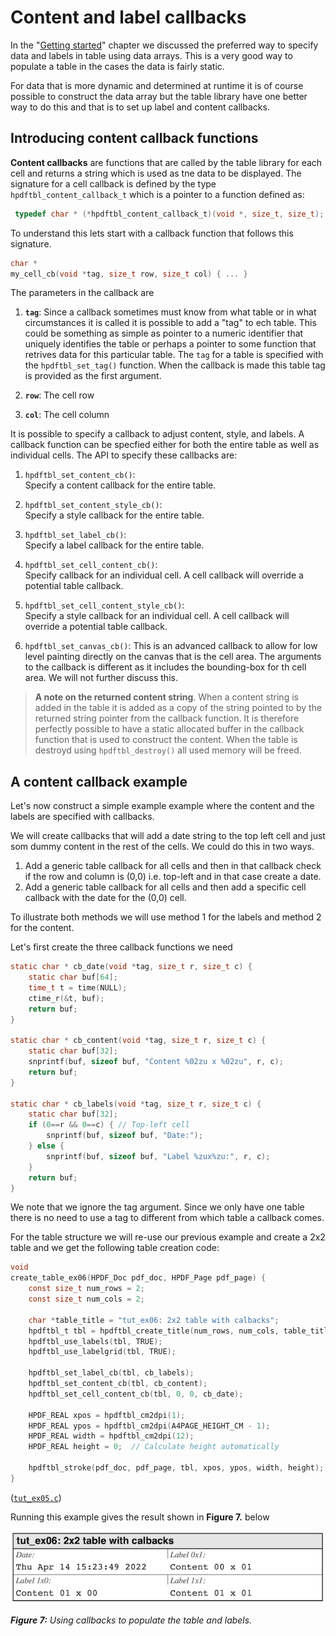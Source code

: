 # Content and label callbacks

In the "[Getting started](GettingStarted.md)" chapter we discussed the preferred way to specify data and labels in table using data arrays. This is a very good way to populate a table in the cases the data is fairly static. 

For data that is more dynamic and determined at runtime it is of course possible to construct the data array but the table library have one better way to do this and that is to set up label and content callbacks.


## Introducing content callback functions
**Content callbacks** are functions that are called by the table library for each cell and returns a string which is used as tne data to be displayed. The signature for a cell callback is defined by the type `hpdftbl_content_callback_t` which is a pointer to a function defined as:

```C
 typedef char * (*hpdftbl_content_callback_t)(void *, size_t, size_t);
```

To understand this lets start with a callback function that follows this signature.

```c
char *
my_cell_cb(void *tag, size_t row, size_t col) { ... }
```

The parameters in the callback are

1. **`tag`**: Since a callback sometimes must know from what table or in what circumstances it is called it is possible to add a "tag" to ech table. This could be something as simple as pointer to a numeric identifier that uniquely identifies the table or perhaps a pointer to some function that retrives data for this particular table. The `tag` for a table is specified with the `hpdftbl_set_tag()` function.
 When the callback is made this table tag is provided as the first argument. 


2. **`row`**: The cell row


3. **`col`**: The cell column


It is possible to specify a callback to adjust content, style, and labels. A callback function can be specfied either for both the entire table as well as individual cells. The API to specify these callbacks are:

1. `hpdftbl_set_content_cb()`:  
   Specify a content callback for the entire table.   


2. `hpdftbl_set_content_style_cb()`:  
   Specify a style callback for the entire table.   


3. `hpdftbl_set_label_cb()`:   
   Specify a label callback for the entire table.   

  
4. `hpdftbl_set_cell_content_cb()`:     
    Specify callback for an individual cell. A cell callback will override a potential table callback.  


6. `hpdftbl_set_cell_content_style_cb()`:   
    Specify a style callback for an individual cell. A cell callback will override a potential table callback.   


7. `hpdftbl_set_canvas_cb()`: 
    This is an advanced callback to allow for low level painting directly on the canvas that is the cell area. The arguments to the callback is different as it includes the bounding-box for th cell area. We will not further discuss this.

> **A note on the returned content string**. When a content string is added in the table it is added as a copy of the string pointed to by the returned string pointer from the callback function. It is therefore perfectly possible to have a static allocated buffer in the callback function that is used to construct the content. When the table is destroyd using `hpdftbl_destroy()` all used memory will be freed.


## A content callback example

Let's now construct a simple example example where the content and the labels are specified with callbacks. 

We will create callbacks that will add a date string to the top left cell and just som dummy content in the rest of the cells. We could do this in two ways. 

1. Add a generic table callback for all cells and then in that callback check if the row and column is (0,0) i.e. top-left and in that case create a date.
2. Add a generic table callback for all cells and then add a specific cell callback with the date for the (0,0) cell.

To illustrate both methods we will use method 1 for the labels and method 2 for the content.

Let's first create the three callback functions we need

```c
static char * cb_date(void *tag, size_t r, size_t c) {
    static char buf[64];
    time_t t = time(NULL);
    ctime_r(&t, buf);
    return buf;
}

static char * cb_content(void *tag, size_t r, size_t c) {
    static char buf[32];
    snprintf(buf, sizeof buf, "Content %02zu x %02zu", r, c);
    return buf;
}

static char * cb_labels(void *tag, size_t r, size_t c) {
    static char buf[32];
    if (0==r && 0==c) { // Top-left cell
        snprintf(buf, sizeof buf, "Date:");
    } else {
        snprintf(buf, sizeof buf, "Label %zux%zu:", r, c);
    }
    return buf;
}
```

We note that we ignore the tag argument. Since we only have one table there is no need to use a tag to different from which table a callback comes.

For the table structure we will re-use our previous example and create a 2x2 table and we get the following table creation code:

```c
void
create_table_ex06(HPDF_Doc pdf_doc, HPDF_Page pdf_page) {
    const size_t num_rows = 2;
    const size_t num_cols = 2;

    char *table_title = "tut_ex06: 2x2 table with calbacks";
    hpdftbl_t tbl = hpdftbl_create_title(num_rows, num_cols, table_title);
    hpdftbl_use_labels(tbl, TRUE);
    hpdftbl_use_labelgrid(tbl, TRUE);

    hpdftbl_set_label_cb(tbl, cb_labels);
    hpdftbl_set_content_cb(tbl, cb_content);
    hpdftbl_set_cell_content_cb(tbl, 0, 0, cb_date);

    HPDF_REAL xpos = hpdftbl_cm2dpi(1);
    HPDF_REAL ypos = hpdftbl_cm2dpi(A4PAGE_HEIGHT_CM - 1);
    HPDF_REAL width = hpdftbl_cm2dpi(12);
    HPDF_REAL height = 0;  // Calculate height automatically
    
    hpdftbl_stroke(pdf_doc, pdf_page, tbl, xpos, ypos, width, height);
}
```
([`tut_ex05.c`](../examples/tut_ex05.c))

Running this example gives the result shown in **Figure 7.**  below

![tut_ex06.c](screenshots/tut_ex06.png)   

***Figure 7:*** *Using callbacks to populate the table and labels.*




